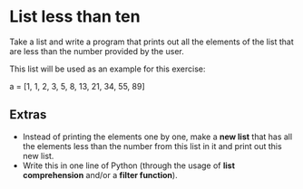 # List less than ten

Take a list and write a program that prints out all the elements of the list that are less than the
number provided by the user.

This list will be used as an example for this exercise:

a = [1, 1, 2, 3, 5, 8, 13, 21, 34, 55, 89]


## Extras

- Instead of printing the elements one by one, make a **new list** that has all the elements
less than the number from this list in it and print out this new list.
- Write this in one line of Python (through the usage of **list comprehension** and/or a **filter function**).
